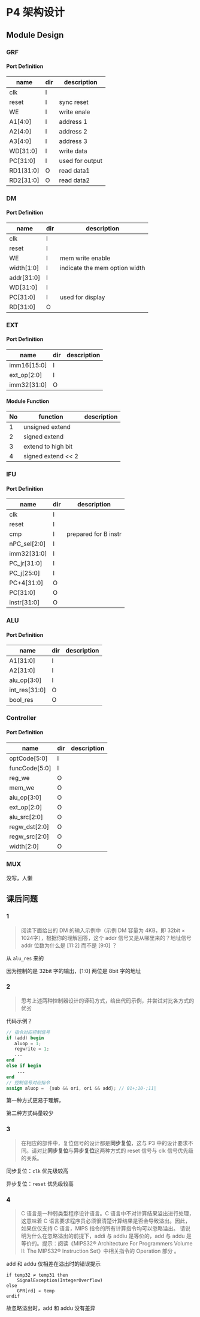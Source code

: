 # P4 架构设计

## Module Design

### GRF

#### Port Definition

|name | dir| description|
|-|-|-|
|clk|I|  |
|reset|I| sync reset |
|WE|I|write enale|
|A1[4:0]|I|address 1|
|A2[4:0] | I | address 2|
|A3[4:0] | I | address 3|
|WD[31:0] | I | write data|
|PC[31:0] | I | used for output|
|RD1[31:0]|O|read data1|
|RD2[31:0] | O|read data2|

### DM

#### Port Definition

|name|dir|description|
|-|-|-|
|clk|I||
|reset|I||
|WE|I|mem write enable|
|width[1:0]|I|indicate the mem option width|
|addr[31:0]|I||
|WD[31:0]|I||
|PC[31:0]|I|used for display|
|RD[31:0]|O||


### EXT

#### Port Definition

|name|dir|description|
|-|-|-|
|imm16[15:0]|I||
|ext_op[2:0]|I||
|imm32[31:0]|O||

#### Module Function

|No|function|description|
|-|-|-|
|1| unsigned extend | |
|2| signed extend| |
|3| extend to high bit||
|4| signed extend << 2||

### IFU

#### Port Definition

|name|dir|description|
|-|-|-|
|clk|I||
|reset|I||
|cmp|I| prepared for B instr|
|nPC_sel[2:0]|I||
|imm32[31:0]|I||
|PC_jr[31:0]|I||
|PC_j[25:0]|I||
|PC+4[31:0]|O||
|PC[31:0]|O||
|instr[31:0]|O||

### ALU

#### Port Definition

|name|dir|description|
|-|-|-|
|A1[31:0]|I||
|A2[31:0]|I||
|alu_op[3:0]|I||
|int_res[31:0]|O||
|bool_res|O||

### Controller

#### Port Definition

|name|dir|description|
|-|-|-|
|optCode[5:0]|I||
|funcCode[5:0]|I||
|reg_we|O||
|mem_we|O||
|alu_op[3:0]|O||
|ext_op[2:0]|O||
|alu_src[2:0]|O||
|regw_dst[2:0]|O||
|regw_src[2:0]|O||
|width[2:0]|O||
### MUX

没写，人懒



## 课后问题

### 1

> 阅读下面给出的 DM 的输入示例中（示例 DM 容量为 4KB，即 32bit × 1024字），根据你的理解回答，这个 addr 信号又是从哪里来的？地址信号 addr 位数为什么是 [11:2] 而不是 [9:0] ？

从 `alu_res` 来的

因为控制的是 32bit 字的输出，[1:0] 两位是 8bit 字的地址

### 2

> 思考上述两种控制器设计的译码方式，给出代码示例，并尝试对比各方式的优劣

代码示例？

```verilog
// 指令对应控制信号
if (add) begin
   aluop = 1;
   regwrite = 1;
   ...
end
else if begin
    ...
end
// 控制信号对应指令
assign aluop =  {sub && ori, ori && add}; // 01+;10-;11|

```

第一种方式更易于理解，

第二种方式码量较少

### 3

> 在相应的部件中，复位信号的设计都是**同步复位**，这与 P3 中的设计要求不同。请对比**同步复位**与**异步复位**这两种方式的 reset 信号与 clk 信号优先级的关系。

同步复位：`clk` 优先级较高

异步复位：`reset` 优先级较高

### 4

> C 语言是一种弱类型程序设计语言。C 语言中不对计算结果溢出进行处理，这意味着 C 语言要求程序员必须很清楚计算结果是否会导致溢出。因此，如果仅仅支持 C 语言，MIPS 指令的所有计算指令均可以忽略溢出。 请说明为什么在忽略溢出的前提下，addi 与 addiu 是等价的，add 与 addu 是等价的。提示：阅读《MIPS32® Architecture For Programmers Volume II: The MIPS32® Instruction Set》中相关指令的 Operation 部分 。

add 和 addu 仅相差在溢出时的错误提示

```
if temp32 ≠ temp31 then
	SignalException(IntegerOverflow)
else
	GPR[rd] ← temp
endif
```

故忽略溢出时，add 和 addu 没有差异
